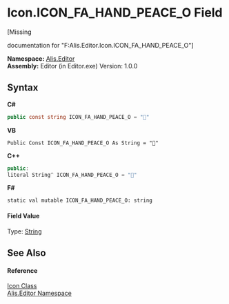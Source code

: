 # Icon.ICON_FA_HAND_PEACE_O Field
 

\[Missing <summary> documentation for "F:Alis.Editor.Icon.ICON_FA_HAND_PEACE_O"\]

**Namespace:**&nbsp;<a href="b150ade4-39de-a232-5f06-d3cdc1b2c538">Alis.Editor</a><br />**Assembly:**&nbsp;Editor (in Editor.exe) Version: 1.0.0

## Syntax

**C#**<br />
``` C#
public const string ICON_FA_HAND_PEACE_O = ""
```

**VB**<br />
``` VB
Public Const ICON_FA_HAND_PEACE_O As String = ""
```

**C++**<br />
``` C++
public:
literal String^ ICON_FA_HAND_PEACE_O = ""
```

**F#**<br />
``` F#
static val mutable ICON_FA_HAND_PEACE_O: string
```


#### Field Value
Type: <a href="https://docs.microsoft.com/dotnet/api/system.string" target="_blank">String</a>

## See Also


#### Reference
<a href="cc0f883c-67f8-f772-c6d7-a60b129f22a7">Icon Class</a><br /><a href="b150ade4-39de-a232-5f06-d3cdc1b2c538">Alis.Editor Namespace</a><br />